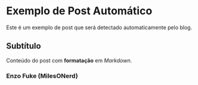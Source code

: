 # Exemplo de Post Automático

Este é um exemplo de post que será detectado automaticamente pelo blog.

## Subtítulo

Conteúdo do post com **formatação** em *Markdown*.

### Enzo Fuke (MilesONerd)
